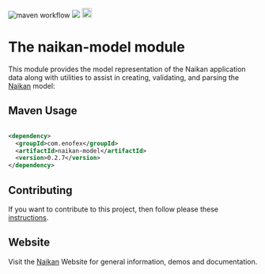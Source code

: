 ![maven workflow](https://github.com/enofex/naikan-model/actions/workflows/maven.yml/badge.svg) [![](https://img.shields.io/badge/Java%20Version-21-orange)](/pom.xml)
<img height="20" src="https://sonarcloud.io/images/project_badges/sonarcloud-orange.svg">

# The naikan-model module

This module provides the model representation of the Naikan application data along with utilities to
assist in creating, validating, and parsing the [Naikan](https://github.com/enofex/naikan) model:


Maven Usage
-------------------

```xml

<dependency>
  <groupId>com.enofex</groupId>
  <artifactId>naikan-model</artifactId>
  <version>0.2.7</version>
</dependency>
```

## Contributing

If you want to contribute to this project, then follow please
these [instructions](https://github.com/enofex/naikan/blob/main/CONTRIBUTING.md).

## Website

Visit the [Naikan](https://naikan.io) Website for general information, demos and documentation.
